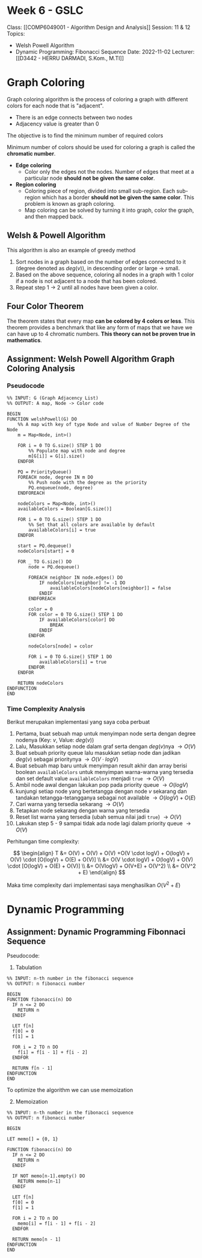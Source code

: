 # Week 6 - GSLC
Class: [[COMP6049001 - Algorithm Design and Analysis]]
Session: 11 & 12
Topics: 
- Welsh Powell Algorithm
- Dynamic Programming: Fibonacci Sequence
Date: 2022-11-02
Lecturer: [[D3442 - HERRU DARMADI, S.Kom., M.TI]]

# Graph Coloring

Graph coloring algorithm is the process of coloring a graph with different colors for each node that is "adjacent".

- There is an edge connects between two nodes
- Adjacency value is greater than 0

The objective is to find the minimum number of required colors

Minimum number of colors should be used for coloring a graph is called the **chromatic number**.

- **Edge coloring**
	- Color only the edges not the nodes. Number of edges that meet at a particular node **should not be given the same color**.
- **Region coloring**
	- Coloring piece of region, divided into small sub-region. Each sub-region which has a border **should not be given the same color**. This problem is known as graph coloring.
	- Map coloring can be solved by turning it into graph, color the graph, and then mapped back.

## Welsh & Powell Algorithm

This algorithm is also an example of greedy method

1. Sort nodes in a graph based on the number of edges connected to it (degree denoted as $deg(v)$), in descending order or large -> small.
2. Based on the above sequence, coloring all nodes in a graph with 1 color if a node is not adjacent to a node that has been colored.
3. Repeat step 1 -> 2 until all nodes have been given a color.

## Four Color Theorem

The theorem states that every map **can be colored by 4 colors or less**. This theorem provides a benchmark that like any form of maps that we have we can have up to 4 chromatic numbers. **This theory can not be proven true in mathematics**.

## Assignment: Welsh Powell Algorithm Graph Coloring Analysis

### Pseudocode

```
%% INPUT: G (Graph Adjacency List)
%% OUTPUT: A map, Node -> Color code

BEGIN
FUNCTION welshPowell(G) DO
	%% A map with key of type Node and value of Number Degree of the Node
	m = Map<Node, int>()

	FOR i = 0 TO G.size() STEP 1 DO
		%% Populate map with node and degree
		m[G[i]] = G[i].size()
	ENDFOR

	PQ = PriorityQueue()
	FOREACH node, degree IN m DO
		%% Push node with the degree as the priority
		PQ.enqueue(node, degree)
	ENDFOREACH

	nodeColors = Map<Node, int>()
	availableColors = Boolean[G.size()]
	
	FOR i = 0 TO G.size() STEP 1 DO
		%% Set that all colors are available by default
		availableColors[i] = true
	ENDFOR
	
	start = PQ.dequeue()
	nodeColors[start] = 0
	
	FOR _ TO G.size() DO
		node = PQ.dequeue()
		
		FOREACH neighbor IN node.edges() DO
			IF nodeColors[neighbor] != -1 DO
				availableColors[nodeColors[neighbor]] = false
			ENDIF
		ENDFOREACH
		
		color = 0
		FOR color = 0 TO G.size() STEP 1 DO
			IF availableColors[color] DO
				BREAK
			ENDIF
		ENDFOR
		
		nodeColors[node] = color
		
		FOR i = 0 TO G.size() STEP 1 DO
			availableColors[i] = true
		ENDFOR
	ENDFOR
	
	RETURN nodeColors
ENDFUNCTION
END
```

### Time Complexity Analysis

Berikut merupakan implementasi yang saya coba perbuat

1. Pertama, buat sebuah map untuk menyimpan node serta dengan degree nodenya (Key: $v$, Value: $deg(v)$)
2. Lalu, Masukkan setiap node dalam graf serta dengan $deg(v)$nya $\rightarrow O(V)$
3. Buat sebuah priority queue lalu masukkan setiap node dan jadikan $deg(v)$ sebagai prioritynya $\rightarrow O(V \cdot logV)$
4. Buat sebuah map baru untuk menyimpan result akhir dan array berisi boolean `availableColors` untuk menyimpan warna-warna yang tersedia dan set default value `availableColors` menjadi `true` $\rightarrow O(V)$
5. Ambil node awal dengan lakukan pop pada priority queue $\rightarrow O(log V)$
6. kunjungi setiap node yang bertetangga dengan node $v$ sekarang dan tandakan tetangga-tetangganya sebagai not available $\rightarrow O(logV) + O(E)$
7. Cari warna yang tersedia sekarang $\rightarrow O(V)$
8. Tetapkan node sekarang dengan warna yang tersedia
9. Reset list warna yang tersedia (ubah semua nilai jadi `true`) $\rightarrow O(V)$
10. Lakukan step 5 - 9 sampai tidak ada node lagi dalam priority queue $\rightarrow O(V)$

Perhitungan time complexity:

$$
\begin{align}
T &= O(V) + O(V) + O(V) +O(V \cdot logV) + O(logV) + O(V) \cdot [O(logV) + O(E) + O(V)] \\
&= O(V \cdot logV) + O(logV) + O(V) \cdot [O(logV) + O(E) + O(V)] \\
&= O(VlogV) + O(V+E) + O(V^2) \\
&= O(V^2 + E)
\end{align}
$$

Maka time complexity dari implementasi saya menghasilkan $O(V^2 + E)$

# Dynamic Programming

## Assignment: Dynamic Programming Fibonnaci Sequence

Pseudocode:

1. Tabulation
```
%% INPUT: n-th number in the fibonacci sequence  
%% OUTPUT: n fibonacci number  
  
BEGIN 
FUNCTION fibonacci(n) DO  
  IF n <= 2 DO  
    RETURN n
  ENDIF
  
  LET f[n]  
  f[0] = 0  
  f[1] = 1  
  
  FOR i = 2 TO n DO  
    f[i] = f[i - 1] + f[i - 2]  
  ENDFOR  
  
  RETURN f[n - 1]  
ENDFUNCTION  
END
```

To optimize the algorithm we can use memoization

2. Memoization
```
%% INPUT: n-th number in the fibonacci sequence  
%% OUTPUT: n fibonacci number  
  
BEGIN  
  
LET memo[] = {0, 1}  
  
FUNCTION fibonacci(n) DO  
  IF n <= 2 DO  
    RETURN n
  ENDIF  
  
  IF NOT memo[n-1].empty() DO  
    RETURN memo[n-1]
  ENDIF  
  
  LET f[n]  
  f[0] = 0  
  f[1] = 1  
  
  FOR i = 2 TO n DO  
    memo[i] = f[i - 1] + f[i - 2]  
  ENDFOR  
  
  RETURN memo[n - 1]  
ENDFUNCTION  
END
```

